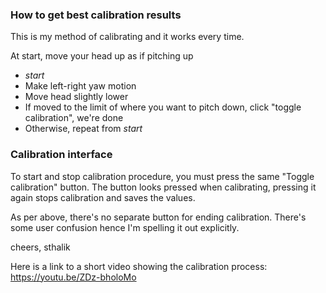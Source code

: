 ### How to get best calibration results

This is my method of calibrating and it works every time.

At start, move your head up as if pitching up

- *start*
- Make left-right yaw motion
- Move head slightly lower
- If moved to the limit of where you want to pitch down, click "toggle calibration", we're done
- Otherwise, repeat from *start*

### Calibration interface

To start and stop calibration procedure, you must press the same "Toggle calibration" button. The button looks pressed when calibrating, pressing it again stops calibration and saves the values.

As per above, there's no separate button for ending calibration. There's some user confusion hence I'm spelling it out explicitly.

cheers, sthalik

Here is a link to a short video showing the calibration process:
https://youtu.be/ZDz-bholoMo
